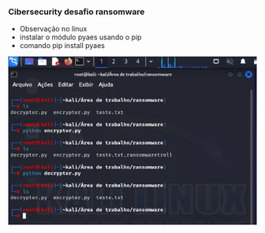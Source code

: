 ### Cibersecurity desafio ransomware

  - Observação no linux
  - instalar o módulo pyaes usando o pip
  - comando  pip install pyaes

![Alt text](./comando.PNG "Optional title")
